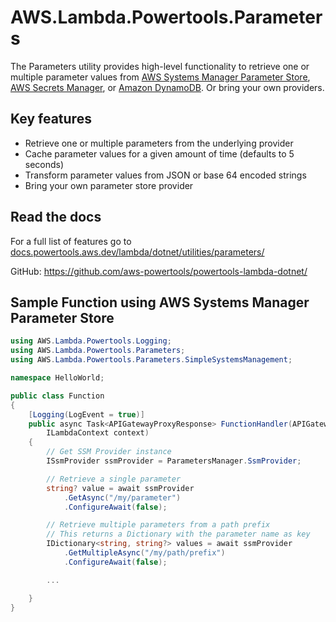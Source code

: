 # AWS.Lambda.Powertools.Parameters

The Parameters utility provides high-level functionality to retrieve one or multiple parameter values from [AWS Systems Manager Parameter Store](https://docs.aws.amazon.com/systems-manager/latest/userguide/systems-manager-parameter-store.html), [AWS Secrets Manager](https://aws.amazon.com/secrets-manager/), or [Amazon DynamoDB](https://aws.amazon.com/dynamodb/). Or bring your own providers.

## Key features

* Retrieve one or multiple parameters from the underlying provider
* Cache parameter values for a given amount of time (defaults to 5 seconds)
* Transform parameter values from JSON or base 64 encoded strings
* Bring your own parameter store provider

## Read the docs

For a full list of features go to [docs.powertools.aws.dev/lambda/dotnet/utilities/parameters/](docs.powertools.aws.dev/lambda/dotnet/utilities/parameters/)

GitHub: <https://github.com/aws-powertools/powertools-lambda-dotnet/>

## Sample Function using AWS Systems Manager Parameter Store

```csharp
using AWS.Lambda.Powertools.Logging;
using AWS.Lambda.Powertools.Parameters;
using AWS.Lambda.Powertools.Parameters.SimpleSystemsManagement;

namespace HelloWorld;

public class Function
{
    [Logging(LogEvent = true)]
    public async Task<APIGatewayProxyResponse> FunctionHandler(APIGatewayProxyRequest apigwProxyEvent,
        ILambdaContext context)
    {    
        // Get SSM Provider instance
        ISsmProvider ssmProvider = ParametersManager.SsmProvider;

        // Retrieve a single parameter
        string? value = await ssmProvider
            .GetAsync("/my/parameter")
            .ConfigureAwait(false);

        // Retrieve multiple parameters from a path prefix
        // This returns a Dictionary with the parameter name as key
        IDictionary<string, string?> values = await ssmProvider
            .GetMultipleAsync("/my/path/prefix")
            .ConfigureAwait(false);

        ...

    }
}
```
